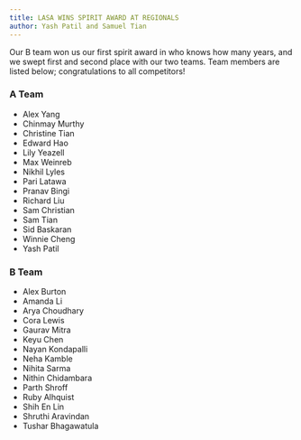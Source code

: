 ```yaml
---
title: LASA WINS SPIRIT AWARD AT REGIONALS
author: Yash Patil and Samuel Tian
---
```


Our B team won us our first spirit award in who knows how many years, and we swept first and second place with our two teams. Team members are listed below; congratulations to all competitors!

### A Team
* Alex Yang
* Chinmay Murthy
* Christine Tian
* Edward Hao
* Lily Yeazell
* Max Weinreb
* Nikhil Lyles
* Pari Latawa
* Pranav Bingi
* Richard Liu
* Sam Christian
* Sam Tian
* Sid Baskaran
* Winnie Cheng
* Yash Patil

### B Team
* Alex Burton
* Amanda Li
* Arya Choudhary
* Cora Lewis
* Gaurav Mitra
* Keyu Chen
* Nayan Kondapalli
* Neha Kamble
* Nihita Sarma
* Nithin Chidambara
* Parth Shroff
* Ruby Alhquist
* Shih En Lin
* Shruthi Aravindan
* Tushar Bhagawatula
